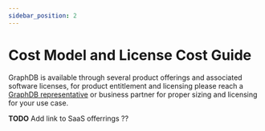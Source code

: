 ```yaml
---
sidebar_position: 2
---
```


# Cost Model and License Cost Guide

GraphDB is available through several product offerings and associated software licenses,
for product entitlement and licensing please reach a [GraphDB representative](https://www.ontotext.com/contact/) 
or business partner for proper sizing and licensing for your use case.

**TODO** Add link to SaaS offerrings ??

